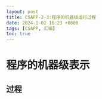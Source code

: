 ```yaml
---
layout: post
title: CSAPP-2-3:程序的机器级运行过程
date: 2024-1-02 16:23 +0800
tags: [CSAPP, 汇编]
toc: true
---
```


# 程序的机器级表示

## 过程